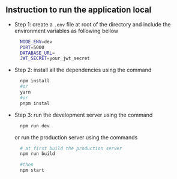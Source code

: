 
## Instruction to run the application local

- Step 1: create a `.env` file at root of the directory and include the environment variables as following bellow

  ```bash
    NODE_ENV=dev
    PORT=5000
    DATABASE_URL=
    JWT_SECRET=your_jwt_secret
  ```

- Step 2: install all the dependencies using the command
  ```bash
    npm install 
    #or 
    yarn
    #or
    pnpm instal
  ```
- Step 3: run the development server using the command

  ```bash
    npm run dev
  ```

  or run the production server using the commands

  ```bash
    # at first build the production server
    npm run build

    #then
    npm start
  ```
